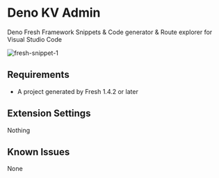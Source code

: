 # Deno KV Admin

Deno Fresh Framework Snippets & Code generator & Route explorer for Visual Studio Code

![fresh-snippet-1](https://github.com/hashrock/fresh-snippets/assets/3132889/fa3df446-08d4-44bf-839c-490b9a02ca11)


## Requirements

- A project generated by Fresh 1.4.2 or later

## Extension Settings

Nothing

## Known Issues

None
